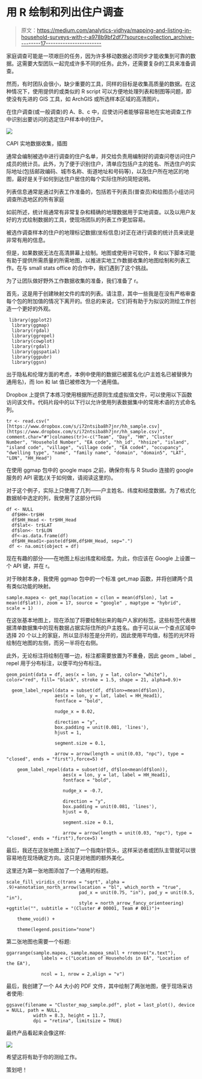 # 用 R 绘制和列出住户调查

> 原文：<https://medium.com/analytics-vidhya/mapping-and-listing-in-household-surveys-with-r-a978b9bf2df7?source=collection_archive---------17----------------------->

家庭调查可能是一项艰巨的任务，因为许多移动数据必须同步才能收集到可靠的数据。这需要大型团队一起完成许多不同的任务。此外，还需要复杂的工具来准备调查。

然而，有时团队会很小，缺少重要的工具，同样的目标是收集高质量的数据。在这种情况下，使用提供的或类似的 R script 可以方便地处理列表和制图等问题，即使没有先进的 GIS 工具，如 ArchGIS 或所选样本区域的高清图片。

在住户调查(或一般调查)的 A、B、c 中，应使访问者能够容易地在实地调查工作中识别出要访问的选定住户样本中的住户。

![](img/a136a91d76edf9cea5a8bcb3745494a3.png)

CAPI 实地数据收集，插图

通常会编制被选中进行调查的住户名单，并交给负责用编制好的调查问卷访问住户成员的统计员。此外，为了便于识别住户，清单应包括户主的姓名、所选住户的实际地址(包括邮政编码、城市名称、街道地址和号码等)，以及住户所在地区的地图，最好是关于如何到达住户居住的每个实际住所的简短说明。

列表信息通常是通过列表工作准备的，包括若干列表员(普查员)和绘图员小组访问调查所选地区的所有家庭

如前所述，统计局通常有非常复杂和精确的地理数据用于实地调查。以及以用户友好的方式绘制数据的工具，使现场团队的列表工作更加容易。

被选作调查样本的住户的地理标记数据(坐标信息)对正在进行调查的统计员来说是非常有用的信息。

但是，如果数据无法在高清屏幕上绘制。地图或使用许可软件，R 和以下脚本可能有助于提供所需质量的所需地图，以推进实地工作数据收集的地图绘制和列表工作。在与 small stats office 的合作中，我们遇到了这个挑战。

为了让团队做好野外工作数据收集的准备，我们准备了 r。

首先，这是用于创建映射文件的库的列表。请注意，其中一些我是在没有严格审查每个包的附加值的情况下离开的。但总的来说，它们将有助于为拟议的测绘工作创造一个更好的外观。

```
 library(ggplot2)
  library(ggmap)
  library(rgdal)
  library(ggrepel)
  library(cowplot)
  library(rgdal)
  library(ggspatial)
  library(ggpubr)
  library(ggsn)
```

出于隐私和伦理方面的考虑，本例中使用的数据已被匿名化(户主姓名已被替换为通用名)，而 lon 和 lat 值已被修改为一个通用值。

Dropbox 上提供了本练习使用根据所述原则生成虚拟值文件，可以使用以下函数访问该文件。代码片段中的以下行以允许使用列表数据集中的常用术语的方式命名列。

```
tr <- read.csv("[https://www.dropbox.com/s/i72ntsiba8h7jnr/hh_sample.csv](https://www.dropbox.com/s/i72ntsiba8h7jnr/hh_sample.csv)", comment.char="#")colnames(tr)<-c("Team", "Day", "HH", "Cluster Number", "Household Number", "EA code", "hh_id", "hhsize", "island", "island code", "village", "village code", "EA code4", "occupancy", "dwelling type", "name", "family name", "domain", "domain5", "LAT", "LON", "HH_Head")
```

在使用 ggmap 包中的 google maps 之前，确保你有与 R Studio 连接的 google 服务的 API 密匙(关于如何做，请阅读这里的)。

对于这个例子，实际上只使用了几列——户主姓名、纬度和经度数据。为了格式化数据帧中选定的列，我使用了这部分代码

```
df <- NULL
  df$HH<-tr$HH
  df$HH_Head <- tr$HH_Head
  df$lat<- tr$LAT
  df$lon<- tr$LON
  df<-as.data.frame(df)
  df$HH_Head1<-paste(df$HH,df$HH_Head, sep=".")
 df <- na.omit(object = df)
```

现在有趣的部分——在地图上标出纬度和经度。为此，你应该在 Google 上设置一个 API 键，并在 r。

对于映射本身，我使用 ggmap 包中的一个标准 get_map 函数，并将创建两个具有类似功能的映射。

```
sample.mapea <- get_map(location = c(lon = mean(df$lon), lat = mean(df$lat)), zoom = 17, source = "google" , maptype = "hybrid", scale = 1)
```

在这张基本地图上，现在添加了将要绘制出来的每户人家的标签。这些标签代表根据清单数据集中的现有数据占据实际住所的户主姓名。由于可以从一个查点区域中选择 20 个以上的家庭，所以显示标签是分开的，因此使用平均值，标签的光环将绘制在地图的左侧，而另一半将在右侧。

此外，无论标注将绘制在哪一边，标注都需要放置为不重叠，因此 geom _ label _ repel 用于分布标注，以便平均分布标注。

```
geom_point(data = df, aes(x = lon, y = lat, color= "white"), color="red", fill= "black", stroke = 1.5, shape = 21, alpha=0.9)+

  geom_label_repel(data = subset(df, df$lon>=mean(df$lon)),
                  aes(x = lon, y = lat, label = HH_Head1), 
                  fontface = "bold",

                  nudge_x = 0.02,

                  direction = "y",
                  box.padding = unit(0.081, 'lines'),
                  hjust = 1,

                  segment.size = 0.1,

                  arrow = arrow(length = unit(0.03, "npc"), type = "closed", ends = "first"),force=5) +

    geom_label_repel(data = subset(df, df$lon<mean(df$lon)),
                     aes(x = lon, y = lat, label = HH_Head1), 
                     fontface = "bold",

                     nudge_x = -0.7,

                     direction = "y",
                     box.padding = unit(0.081, 'lines'),
                     hjust = 0,

                     segment.size = 0.1,

                     arrow = arrow(length = unit(0.03, "npc"), type = "closed", ends = "first"),force=5) +
```

最后，我还在这张地图上添加了一个指南针箭头，这样采访者或团队主管就可以很容易地在现场确定方向。这只是对地图的额外美化。

这里还为第一张地图添加了一个通用的标题。

```
scale_fill_viridis_c(trans = "sqrt", alpha = .9)+annotation_north_arrow(location = "bl", which_north = "true", 
                           pad_x = unit(0.75, "in"), pad_y = unit(0.5, "in"),
                           style = north_arrow_fancy_orienteering) +ggtitle("", subtitle = "(Cluster # 00001, Team # 001)")+

    theme_void() + 

    theme(legend.position="none")
```

第二张地图也需要一个标题:

```
ggarrange(sample.mapea, sample.mapea_small + rremove("x.text"), 
             labels = c("Location of Households in EA", "Location of the EA"),

             ncol = 1, nrow = 2,align = "v")
```

最后，我创建了一个 A4 大小的 PDF 文件，其中绘制了两张地图，便于现场采访者使用:

```
ggsave(filename = "Cluster_map_sample.pdf", plot = last_plot(), device = NULL, path = NULL,
          width = 8.3, height = 11.7,
          dpi = "retina", limitsize = TRUE)
```

最终产品看起来会像这样:

![](img/a34b267ec2a1c1396ff7e406645973b4.png)

希望这将有助于你的测绘工作。

策划吧！